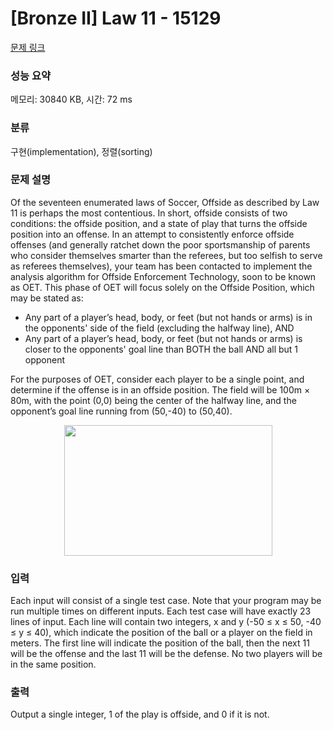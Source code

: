 # [Bronze II] Law 11 - 15129 

[문제 링크](https://www.acmicpc.net/problem/15129) 

### 성능 요약

메모리: 30840 KB, 시간: 72 ms

### 분류

구현(implementation), 정렬(sorting)

### 문제 설명

<p>Of the seventeen enumerated laws of Soccer, Offside as described by Law 11 is perhaps the most contentious. In short, offside consists of two conditions: the offside position, and a state of play that turns the offside position into an offense. In an attempt to consistently enforce offside offenses (and generally ratchet down the poor sportsmanship of parents who consider themselves smarter than the referees, but too selfish to serve as referees themselves), your team has been contacted to implement the analysis algorithm for Offside Enforcement Technology, soon to be known as OET. This phase of OET will focus solely on the Offside Position, which may be stated as:</p>

<ul>
	<li>Any part of a player’s head, body, or feet (but not hands or arms) is in the opponents' side of the field (excluding the halfway line), AND</li>
	<li>Any part of a player’s head, body, or feet (but not hands or arms) is closer to the opponents' goal line than BOTH the ball AND all but 1 opponent</li>
</ul>

<p>For the purposes of OET, consider each player to be a single point, and determine if the offense is in an offside position. The field will be 100m × 80m, with the point (0,0) being the center of the halfway line, and the opponent’s goal line running from (50,-40) to (50,40).</p>

<p style="text-align:center"><img alt="" src="" style="height:209px; width:333px"></p>

### 입력 

 <p>Each input will consist of a single test case. Note that your program may be run multiple times on different inputs. Each test case will have exactly 23 lines of input. Each line will contain two integers, x and y (-50 ≤ x ≤ 50, -40 ≤ y ≤ 40), which indicate the position of the ball or a player on the field in meters. The first line will indicate the position of the ball, then the next 11 will be the offense and the last 11 will be the defense. No two players will be in the same position.</p>

### 출력 

 <p>Output a single integer, 1 of the play is offside, and 0 if it is not.</p>

